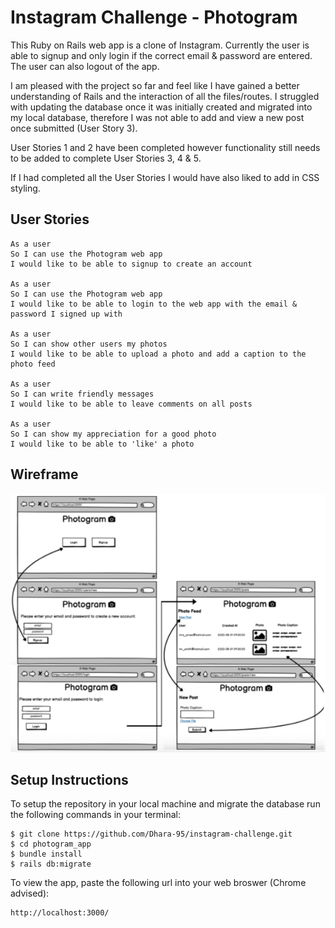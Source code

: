 Instagram Challenge - Photogram
===================
This Ruby on Rails web app is a clone of Instagram. Currently the user is able to signup and only login if the correct email & password are entered. The user can also logout of the app. 

I am pleased with the project so far and feel like I have gained a better understanding of Rails and the interaction of all the files/routes. I struggled with updating the database once it was initially created and migrated into my local database, therefore I was not able to add and view a new post once submitted (User Story 3). 

User Stories 1 and 2 have been completed however functionality still needs to be added to complete User Stories 3, 4 & 5. 

If I had completed all the User Stories I would have also liked to add in CSS styling. 

**User Stories**
----
```
As a user
So I can use the Photogram web app
I would like to be able to signup to create an account

As a user
So I can use the Photogram web app
I would like to be able to login to the web app with the email & password I signed up with

As a user
So I can show other users my photos
I would like to be able to upload a photo and add a caption to the photo feed

As a user
So I can write friendly messages
I would like to be able to leave comments on all posts

As a user 
So I can show my appreciation for a good photo
I would like to be able to 'like' a photo
```

**Wireframe**
----

![Wireframe](/wireframe.png)

**Setup Instructions**
----

To setup the repository in your local machine and migrate the database run the following commands in your terminal:

```
$ git clone https://github.com/Dhara-95/instagram-challenge.git
$ cd photogram_app
$ bundle install
$ rails db:migrate
```

To view the app, paste the following url into your web broswer (Chrome advised):

```
http://localhost:3000/
```

